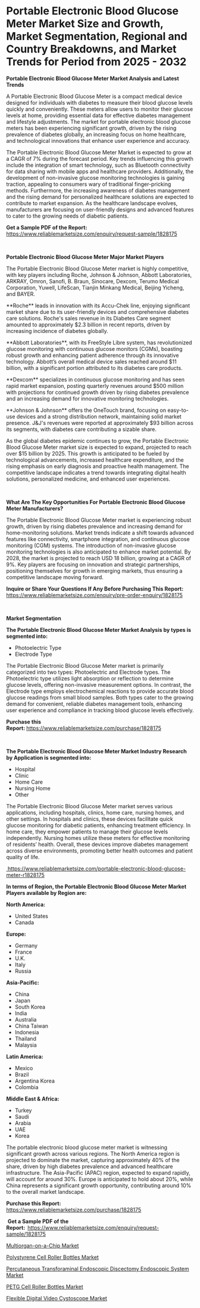<p><h1>Portable Electronic Blood Glucose Meter Market Size and Growth, Market Segmentation, Regional and Country Breakdowns, and Market Trends for Period from 2025 -  2032</h1></p><p><strong>Portable Electronic Blood Glucose Meter Market Analysis and Latest Trends</strong></p>
<p><p>A Portable Electronic Blood Glucose Meter is a compact medical device designed for individuals with diabetes to measure their blood glucose levels quickly and conveniently. These meters allow users to monitor their glucose levels at home, providing essential data for effective diabetes management and lifestyle adjustments. The market for portable electronic blood glucose meters has been experiencing significant growth, driven by the rising prevalence of diabetes globally, an increasing focus on home healthcare, and technological innovations that enhance user experience and accuracy.</p><p>The Portable Electronic Blood Glucose Meter Market is expected to grow at a CAGR of 7% during the forecast period. Key trends influencing this growth include the integration of smart technology, such as Bluetooth connectivity for data sharing with mobile apps and healthcare providers. Additionally, the development of non-invasive glucose monitoring technologies is gaining traction, appealing to consumers wary of traditional finger-pricking methods. Furthermore, the increasing awareness of diabetes management and the rising demand for personalized healthcare solutions are expected to contribute to market expansion. As the healthcare landscape evolves, manufacturers are focusing on user-friendly designs and advanced features to cater to the growing needs of diabetic patients.</p></p>
<p><strong>Get a Sample PDF of the Report:&nbsp;</strong> <a href="https://www.reliablemarketsize.com/enquiry/request-sample/1828175?utm_campaign=2003&utm_medium=2&utm_source=Github&utm_content=ia&utm_term=05032025&utm_id=portable-electronic-blood-glucose-meter">https://www.reliablemarketsize.com/enquiry/request-sample/1828175</a></p>
<p>&nbsp;</p>
<p><strong>Portable Electronic Blood Glucose Meter Major Market Players</strong></p>
<p><p>The Portable Electronic Blood Glucose Meter market is highly competitive, with key players including Roche, Johnson & Johnson, Abbott Laboratories, ARKRAY, Omron, Sanofi, B. Braun, Sinocare, Dexcom, Terumo Medical Corporation, Yuwell, LifeScan, Tianjin Minkang Medical, Beijing Yicheng, and BAYER. </p><p>**Roche** leads in innovation with its Accu-Chek line, enjoying significant market share due to its user-friendly devices and comprehensive diabetes care solutions. Roche's sales revenue in its Diabetes Care segment amounted to approximately $2.3 billion in recent reports, driven by increasing incidence of diabetes globally.</p><p>**Abbott Laboratories**, with its FreeStyle Libre system, has revolutionized glucose monitoring with continuous glucose monitors (CGMs), boasting robust growth and enhancing patient adherence through its innovative technology. Abbott’s overall medical device sales reached around $11 billion, with a significant portion attributed to its diabetes care products.</p><p>**Dexcom** specializes in continuous glucose monitoring and has seen rapid market expansion, posting quarterly revenues around $500 million with projections for continued growth driven by rising diabetes prevalence and an increasing demand for innovative monitoring technologies.</p><p>**Johnson & Johnson** offers the OneTouch brand, focusing on easy-to-use devices and a strong distribution network, maintaining solid market presence. J&J's revenues were reported at approximately $93 billion across its segments, with diabetes care contributing a sizable share.</p><p>As the global diabetes epidemic continues to grow, the Portable Electronic Blood Glucose Meter market size is expected to expand, projected to reach over $15 billion by 2025. This growth is anticipated to be fueled by technological advancements, increased healthcare expenditure, and the rising emphasis on early diagnosis and proactive health management. The competitive landscape indicates a trend towards integrating digital health solutions, personalized medicine, and enhanced user experiences.</p></p>
<p>&nbsp;</p>
<p><strong>What Are The Key Opportunities For Portable Electronic Blood Glucose Meter Manufacturers?</strong></p>
<p><p>The Portable Electronic Blood Glucose Meter market is experiencing robust growth, driven by rising diabetes prevalence and increasing demand for home-monitoring solutions. Market trends indicate a shift towards advanced features like connectivity, smartphone integration, and continuous glucose monitoring (CGM) systems. The introduction of non-invasive glucose monitoring technologies is also anticipated to enhance market potential. By 2028, the market is projected to reach USD 18 billion, growing at a CAGR of 9%. Key players are focusing on innovation and strategic partnerships, positioning themselves for growth in emerging markets, thus ensuring a competitive landscape moving forward.</p></p>
<p><strong>Inquire or Share Your Questions If Any Before Purchasing This Report:</strong> <a href="https://www.reliablemarketsize.com/enquiry/pre-order-enquiry/1828175?utm_campaign=2003&utm_medium=2&utm_source=Github&utm_content=ia&utm_term=05032025&utm_id=portable-electronic-blood-glucose-meter">https://www.reliablemarketsize.com/enquiry/pre-order-enquiry/1828175</a></p>
<p>&nbsp;</p>
<p><strong>Market Segmentation</strong></p>
<p><strong>The Portable Electronic Blood Glucose Meter Market Analysis by types is segmented into:</strong></p>
<p><ul><li>Photoelectric Type</li><li>Electrode Type</li></ul></p>
<p><p>The Portable Electronic Blood Glucose Meter market is primarily categorized into two types: Photoelectric and Electrode types. The Photoelectric type utilizes light absorption or reflection to determine glucose levels, offering non-invasive measurement options. In contrast, the Electrode type employs electrochemical reactions to provide accurate blood glucose readings from small blood samples. Both types cater to the growing demand for convenient, reliable diabetes management tools, enhancing user experience and compliance in tracking blood glucose levels effectively.</p></p>
<p><strong>Purchase this Report:&nbsp;</strong><a href="https://www.reliablemarketsize.com/purchase/1828175?utm_campaign=2003&utm_medium=2&utm_source=Github&utm_content=ia&utm_term=05032025&utm_id=portable-electronic-blood-glucose-meter">https://www.reliablemarketsize.com/purchase/1828175</a></p>
<p>&nbsp;</p>
<p><strong>The Portable Electronic Blood Glucose Meter Market Industry Research by Application is segmented into:</strong></p>
<p><ul><li>Hospital</li><li>Clinic</li><li>Home Care</li><li>Nursing Home</li><li>Other</li></ul></p>
<p><p>The Portable Electronic Blood Glucose Meter market serves various applications, including hospitals, clinics, home care, nursing homes, and other settings. In hospitals and clinics, these devices facilitate quick glucose monitoring for diabetic patients, enhancing treatment efficiency. In home care, they empower patients to manage their glucose levels independently. Nursing homes utilize these meters for effective monitoring of residents’ health. Overall, these devices improve diabetes management across diverse environments, promoting better health outcomes and patient quality of life.</p></p>
<p><a href="https://www.reliablemarketsize.com/portable-electronic-blood-glucose-meter-r1828175?utm_campaign=2003&utm_medium=2&utm_source=Github&utm_content=ia&utm_term=05032025&utm_id=portable-electronic-blood-glucose-meter">&nbsp;https://www.reliablemarketsize.com/portable-electronic-blood-glucose-meter-r1828175</a></p>
<p><strong>In terms of Region, the Portable Electronic Blood Glucose Meter Market Players available by Region are:</strong></p>
<p>
    <p> <strong> North America: </strong>
        <ul>
            <li>United States</li>
            <li>Canada</li>
        </ul>
        </p> 
    <p> <strong> Europe: </strong>
        <ul>
            <li>Germany</li>
            <li>France</li>
            <li>U.K.</li>
            <li>Italy</li>
            <li>Russia</li>
        </ul>
        </p> 
    <p> <strong> Asia-Pacific: </strong>
        <ul>
            <li>China</li>
            <li>Japan</li>
            <li>South Korea</li>
            <li>India</li>
            <li>Australia</li>
            <li>China Taiwan</li>
            <li>Indonesia</li>
            <li>Thailand</li>
            <li>Malaysia</li>
        </ul>
        </p> 
    <p> <strong> Latin America: </strong>
        <ul>
            <li>Mexico</li>
            <li>Brazil</li>
            <li>Argentina Korea</li>
            <li>Colombia</li>
        </ul>
        </p> 
    <p> <strong> Middle East & Africa: </strong>
        <ul>
            <li>Turkey</li>
            <li>Saudi</li>
            <li>Arabia</li>
            <li>UAE</li>
            <li>Korea</li>
        </ul>
    </p>
    </p>
<p><p>The portable electronic blood glucose meter market is witnessing significant growth across various regions. The North America region is projected to dominate the market, capturing approximately 40% of the share, driven by high diabetes prevalence and advanced healthcare infrastructure. The Asia-Pacific (APAC) region, expected to expand rapidly, will account for around 30%. Europe is anticipated to hold about 20%, while China represents a significant growth opportunity, contributing around 10% to the overall market landscape.</p></p>
<p><strong>Purchase this Report: </strong><a href="https://www.reliablemarketsize.com/purchase/1828175?utm_campaign=2003&utm_medium=2&utm_source=Github&utm_content=ia&utm_term=05032025&utm_id=portable-electronic-blood-glucose-meter">https://www.reliablemarketsize.com/purchase/1828175</a></p>
<p>&nbsp;<strong>Get a Sample PDF of the Report:&nbsp;&nbsp;</strong><a href="https://www.reliablemarketsize.com/enquiry/request-sample/1828175?utm_campaign=2003&utm_medium=2&utm_source=Github&utm_content=ia&utm_term=05032025&utm_id=portable-electronic-blood-glucose-meter">https://www.reliablemarketsize.com/enquiry/request-sample/1828175</a></p>
<p><strong></strong></p>
<p><p><a href="https://github.com/heinslakey2x/Market-Research-Report-List-1/blob/main/multiorgan-on-a-chip-market.md?utm_campaign=2003&utm_medium=2&utm_source=Github&utm_content=ia&utm_term=05032025&utm_id=portable-electronic-blood-glucose-meter">Multiorgan-on-a-Chip Market</a></p><p><a href="https://github.com/baderloebeli/Market-Research-Report-List-1/blob/main/polystyrene-cell-roller-bottles-market.md?utm_campaign=2003&utm_medium=2&utm_source=Github&utm_content=ia&utm_term=05032025&utm_id=portable-electronic-blood-glucose-meter">Polystyrene Cell Roller Bottles Market</a></p><p><a href="https://github.com/gulaimolin/Market-Research-Report-List-7/blob/main/percutaneous-transforaminal-endoscopic-discectomy-endoscopic-system-market.md?utm_campaign=2003&utm_medium=2&utm_source=Github&utm_content=ia&utm_term=05032025&utm_id=portable-electronic-blood-glucose-meter">Percutaneous Transforaminal Endoscopic Discectomy Endoscopic System Market</a></p><p><a href="https://github.com/makzzochil/Market-Research-Report-List-1/blob/main/petg-cell-roller-bottles-market.md?utm_campaign=2003&utm_medium=2&utm_source=Github&utm_content=ia&utm_term=05032025&utm_id=portable-electronic-blood-glucose-meter">PETG Cell Roller Bottles Market</a></p><p><a href="https://github.com/gitfwelday/Market-Research-Report-List-1/blob/main/flexible-digital-video-cystoscope-market.md?utm_campaign=2003&utm_medium=2&utm_source=Github&utm_content=ia&utm_term=05032025&utm_id=portable-electronic-blood-glucose-meter">Flexible Digital Video Cystoscope Market</a></p></p>
